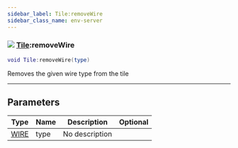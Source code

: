 ```yaml
---
sidebar_label: Tile:removeWire
sidebar_class_name: env-server
---
```


### ![](/img/wiki/server.png) [Tile](../tile/README.md):removeWire

```lua
void Tile:removeWire(type)
```

Removes the given wire type from the tile<br/>

-----------------
## Parameters

| Type   | Name | Description | Optional |
| ------ | ---- | ----------- | -------: |
| [WIRE](../wire/README.md) | type | No description |   |
